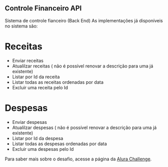 ## Controle Financeiro API

Sistema de controle fianceiro (Back End)
As implementações já disponíveis no sistema são:
# Receitas
- Enviar receitas
- Atualilzar receitas ( não é possível renovar a descrição para uma já existente)
- Listar por Id da receita
- Listar todas as receitas ordenadas por data
- Excluir uma receita pelo Id

# Despesas
- Enviar despesas
- Atualilzar despesas ( não é possível renovar a descrição para uma já existente)
- Listar por Id da despesa
- Listar todas as despesas ordenadas por data
- Excluir uma despesas pelo Id

Para saber mais sobre o desafio, acesse a página da [Alura Challenge](https://www.alura.com.br/challenges/back-end/semana-01-api-rest).
